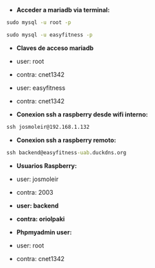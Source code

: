 - **Acceder a mariadb via terminal:**

```cmd
sudo mysql -u root -p
```
```cmd
sudo mysql -u easyfitness -p
```

- **Claves de acceso mariadb**

- user: root
- contra: cnet1342

- user: easyfitness
- contra: cnet1342

- **Conexion ssh a raspberry desde wifi interno:**

```cmd
ssh josmoleir@192.168.1.132

```
- **Conexion ssh a raspberry remoto:**

```cmd
ssh backend@easyfitness-uab.duckdns.org
```

- **Usuarios Raspberry:**

- user: josmoleir
- contra: 2003

- **user: backend**
- **contra: oriolpaki**

- **Phpmyadmin user:**

- user: root
- contra: cnet1342

